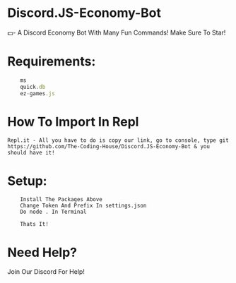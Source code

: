 # Discord.JS-Economy-Bot
💵- A Discord Economy Bot With Many Fun Commands! Make Sure To Star!

# Requirements:
``` discord.js
    ms
    quick.db
    ez-games.js
```
# How To Import In Repl
```
Repl.it - All you have to do is copy our link, go to console, type git https://github.com/The-Coding-House/Discord.JS-Economy-Bot & you should have it!
```

# Setup:
``` In The Terminal Do npm init
    Install The Packages Above
    Change Token And Prefix In settings.json
    Do node . In Terminal
    
    Thats It!
```

# Need Help?
Join Our Discord For Help!



